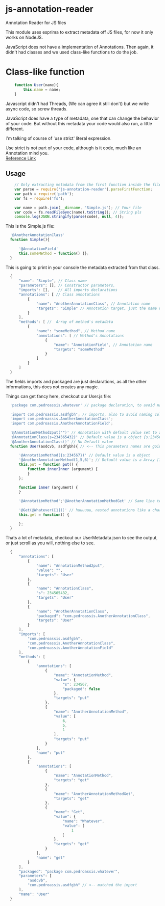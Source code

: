 # js-annotation-reader
Annotation Reader for JS files

This module uses esprima to extract metadata off JS files, for now it only works on NodeJS.

JavaScript does not have a implementation of Annotations.
Then again, it didn't had classes and we used class-like functions to do the job.

# Class-like function

```js
    function User(name){
        this.name = name;
    }
```

Javascript didn't had Threads, (We can agree it still don't) but we write async code, so screw threads.

JavaScript does have a type of metadata, one that can change the behavior of your code.
But without this metadata your code would also run, a little different.

I'm talking of course of 'use strict' literal expression.

Use strict is not part of your code, although is it code, much like an Annotation mind you.  
[Reference Link](http://stackoverflow.com/a/17560270/1727493)


## Usage

```js
    // Only extracting metadata from the first function inside the file, we can change that later
    var parse = require('js-annotation-reader').parseFirstFunction;
    var path = require('path');
    var fs = require('fs');
    
    var name = path.join(__dirname, 'Simple.js'); // Your file
    var code = fs.readFileSync(name).toString(); // String pls
    console.log(JSON.stringify(parse(code), null, 4));
```

This is the Simple.js file:
```js
  '@AnotherAnnotationClass'
  function Simple(){
  
      '@AnnotationField'
      this.someMethod = function() {};
  }
```

This is going to print in your console the metadata extracted from that class.

```js
  {
      "name": "Simple", // Class name
      "parameters": [], // Constructor parameters,
      "imports": [],    // All imports declarations
      "annotations": [ // Class annotations
          {
              "name": "AnotherAnnotationClass", // Annotation name
              "targets": "Simple" // Annotation target, just the name not the function
          }
      ],
      "methods": [ //  Array of method's metadata
          {
              "name": "someMethod", // Method name
              "annotations": [ // Method's Annotations
                  {
                      "name": "AnnotationField", // Annotation name
                      "targets": "someMethod"
                  }
              ]
          }
      ]
  }
```

The fields imports and packaged are just declarations, as all the other informations, this does not creates any magic.

Things can get fancy here, checkout our User.js file:

```js
  'package com.pedroassis.whatever' // package declaration, to avoid naming colisions of course
  
  'import com.pedroassis.asdfgbh'; // imports, also to avoid naming colisions of course
  'import com.pedroassis.AnotherAnnotationClass';
  'import com.pedroassis.AnotherAnnotationField';
  
  '@AnnotationMethod2put("")' // Annotation with default value set to a empty string
  '@AnnotationClass(s=234565432)' // Default value is a object {s:234565432}
  '@AnotherAnnotationClass()' // No Default value
  function User(asdcvb, asdfgbh){ // <-- This parameters names are going to be also extrated
  
      '@AnnotationMethod({s:234567})' // Default value is a object
      '@AnotherAnnotationMethod(1,5,6)'; // Default value is a Array [1,5,6]
      this.put = function put() {
          function innerInner (argument) {
          }
      };
  
      function inner (argument) {
      }
  
      '@AnnotationMethod';'@AnotherAnnotationMethodGet' // Same line to prove a point   
      
      '@Get(@Whatever([1]))' // huuuuuu, nested annotations like a charm
      this.get = function() {
  
      };
  }
```

Thats a lot of metadata, checkout our UserMetadata.json to see the output, or just scroll as you will, nothing else to see.

```js
  {
      "annotations": [
          {
              "name": "AnnotationMethod2put",
              "value": "",
              "targets": "User"
          },
          {
              "name": "AnnotationClass",
              "s": 234565432,
              "targets": "User"
          },
          {
              "name": "AnotherAnnotationClass",
              "packaged": "com.pedroassis.AnotherAnnotationClass",
              "targets": "User"
          }
      ],
      "imports": [
          "com.pedroassis.asdfgbh",
          "com.pedroassis.AnotherAnnotationClass",
          "com.pedroassis.AnotherAnnotationField"
      ],
      "methods": [
          {
              "annotations": [
                  {
                      "name": "AnnotationMethod",
                      "value": {
                          "s": 234567,
                          "packaged": false
                      },
                      "targets": "put"
                  },
                  {
                      "name": "AnotherAnnotationMethod",
                      "value": [
                          6,
                          5,
                          1
                      ],
                      "targets": "put"
                  }
              ],
              "name": "put"
          },
          {
              "annotations": [
                  {
                      "name": "AnnotationMethod",
                      "targets": "get"
                  },
                  {
                      "name": "AnotherAnnotationMethodGet",
                      "targets": "get"
                  },
                  {
                      "name": "Get",
                      "value": {
                          "name": "Whatever",
                          "value": [
                              1
                          ]
                      },
                      "targets": "get"
                  }
              ],
              "name": "get"
          }
      ],
      "packaged": "package com.pedroassis.whatever",
      "parameters": [
          "asdcvb",
          "com.pedroassis.asdfgbh" // <-- matched the import
      ],
      "name": "User"
  }
```

